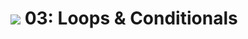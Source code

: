 # ![](https://ga-dash.s3.amazonaws.com/production/assets/logo-9f88ae6c9c3871690e33280fcf557f33.png) 03: Loops & Conditionals